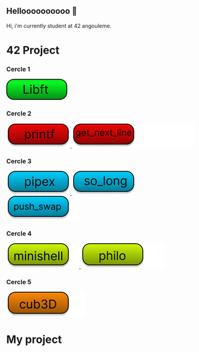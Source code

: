 ## Helloooooooooo 👋

<!DOCTYPE html>
<html>
<head>
    <meta charset="UTF-8">
</head>
<body>
    <p>Hi, i'm currently student at 42 angouleme.</p>
    <h1>42 Project</h1>
    <h3>Cercle 1</h3>
    <a href="https://github.com/Manouill3/42-libft">
        <img src=img/libft.png alt="libft"/>
    </a>
    <h3>Cercle 2</h3>
    <a href="https://github.com/Manouill3/42-printf">
        <img src=img/printf.png alt="printf"/>
    </a>
    <a href="https://github.com/Manouill3/42-get_next_line">
        <img src=img/gnl.png alt="gnl"/>
    </a>
    <h3>Cercle 3</h3>
    <a href="https://github.com/Manouill3/42-pipex">
        <img src=img/pipex.png alt="pipex"/>
    </a>
    <a href="https://github.com/Manouill3/42-so_long">
        <img src=img/so_long.png alt="so_long"/>
    </a>
    <a href="https://github.com/Manouill3/42-push_swap">
        <img src=img/push_swap.png alt="push_swap"/>
    </a>
    <h3>Cercle 4</h3>
    <a href="https://github.com/Manouill3/42-minishell">
        <img src=img/minishell.png alt="minishell"/>
    </a>
    <a href="https://github.com/Manouill3/42-philosophers">
        <img src=img/philo.png alt="philo"/>
    </a>
    <h3>Cercle 5</h3>
    <a href="https://github.com/Manouill3/42-cub3D">
        <img src=img/cub3D.png alt="cub3D"/>
    </a>
    <h1>My project</h1>
</body> 
</html>
